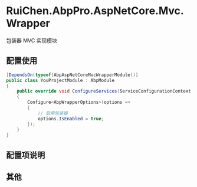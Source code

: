 # RuiChen.AbpPro.AspNetCore.Mvc.Wrapper

包装器 MVC 实现模块

## 配置使用

```csharp
[DependsOn(typeof(AbpAspNetCoreMvcWrapperModule))]
public class YouProjectModule : AbpModule
{
	public override void ConfigureServices(ServiceConfigurationContext context)
	{
		Configure<AbpWrapperOptions>(options =>
		{
			// 启用包装器
			options.IsEnabled = true;
        });
	}
}
```
## 配置项说明

## 其他

